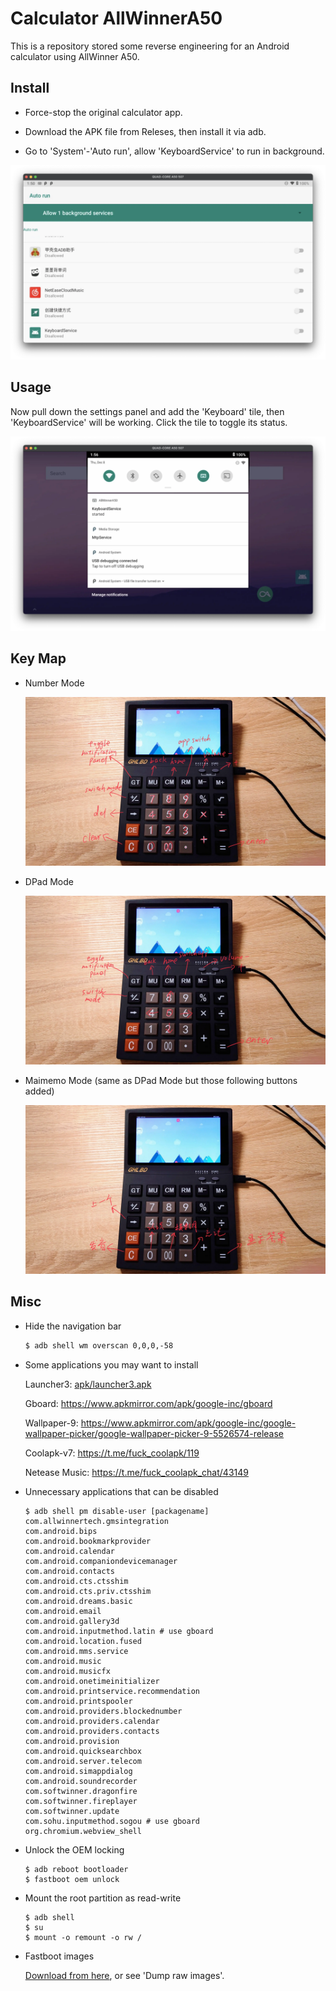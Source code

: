 # Calculator AllWinnerA50

This is a repository stored some reverse engineering for an Android calculator using AllWinner A50.

## Install

- Force-stop the original calculator app.

- Download the APK file from Releses, then install it via adb.

- Go to 'System'-'Auto run', allow 'KeyboardService' to run in background.

![](art/autorun.webp)

## Usage

Now pull down the settings panel and add the 'Keyboard' tile, then 'KeyboardService' will be working. Click the tile to toggle its status.

![](art/tile.webp)

## Key Map

- Number Mode

  ![](art/number-mode.webp)

- DPad Mode

  ![](art/dpad-mode.webp)

- Maimemo Mode (same as DPad Mode but those following buttons added)

  ![](art/maimemo-mode.webp)

## Misc

- Hide the navigation bar

  ```sh
  $ adb shell wm overscan 0,0,0,-58
  ```

- Some applications you may want to install

  Launcher3: [apk/launcher3.apk](apk/launcher3.apk)

  Gboard: https://www.apkmirror.com/apk/google-inc/gboard

  Wallpaper-9: https://www.apkmirror.com/apk/google-inc/google-wallpaper-picker/google-wallpaper-picker-9-5526574-release

  Coolapk-v7: https://t.me/fuck_coolapk/119

  Netease Music: https://t.me/fuck_coolapk_chat/43149

- Unnecessary applications that can be disabled

  ```shell
  $ adb shell pm disable-user [packagename]
  com.allwinnertech.gmsintegration
  com.android.bips
  com.android.bookmarkprovider
  com.android.calendar
  com.android.companiondevicemanager
  com.android.contacts
  com.android.cts.ctsshim
  com.android.cts.priv.ctsshim
  com.android.dreams.basic
  com.android.email
  com.android.gallery3d
  com.android.inputmethod.latin # use gboard
  com.android.location.fused
  com.android.mms.service
  com.android.music
  com.android.musicfx
  com.android.onetimeinitializer
  com.android.printservice.recommendation
  com.android.printspooler
  com.android.providers.blockednumber
  com.android.providers.calendar
  com.android.providers.contacts
  com.android.provision
  com.android.quicksearchbox
  com.android.server.telecom
  com.android.simappdialog
  com.android.soundrecorder
  com.softwinner.dragonfire
  com.softwinner.fireplayer
  com.softwinner.update
  com.sohu.inputmethod.sogou # use gboard
  org.chromium.webview_shell
  ```

- Unlock the OEM locking

  ```shell
  $ adb reboot bootloader
  $ fastboot oem unlock
  ```

- Mount the root partition as read-write

  ```shell
  $ adb shell
  $ su
  $ mount -o remount -o rw /
  ```

- Fastboot images

  [Download from here](https://drive.lz233.ac.cn/%E5%B7%A5%E7%A8%8B/%E5%88%B7%E6%9C%BA%E7%9B%B8%E5%85%B3/allwinnera50/fastboot), or see 'Dump raw images'.

  ```shell
  ```

  